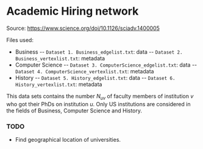 # Academic Hiring network

Source: <https://www.science.org/doi/10.1126/sciadv.1400005>

Files used:
- Business
-- `Dataset 1. Business_edgelist.txt`: data
-- `Dataset 2. Business_vertexlist.txt`: metadata
- Computer Science
-- `Dataset 3. ComputerScience_edgelist.txt`: data
-- `Dataset 4. ComputerScience_vertexlist.txt`: metadata
- History
-- `Dataset 5. History_edgelist.txt`: data
-- `Dataset 6. History_vertexlist.txt`: metadata

This data sets contains the number $N_{uv}$ of faculty members of institution $v$ who got their PhDs on institution $u$.
Only US institutions are considered in the fields of Business, Computer Science and History.

### TODO

- Find geographical location of universities.

